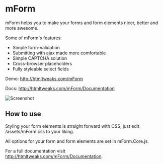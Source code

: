 mForm
=====

mForm helps you to make your forms and form elements nicer, better and more awesome.

Some of mForm's features:

* Simple form-validation
* Submitting with ajax made more comfortable
* Simple CAPTCHA solution
* Cross-browser placeholders
* Fully styleable select fields

Demo: http://htmltweaks.com/mForm

Docs: http://htmltweaks.com/mForm/Documentation

![Screenshot](http://htmltweaks.com/files/mForm/screenshot.png)

How to use
----------

Styling your form elements is straight forward with CSS, just edit /assets/mForm.css to your liking.

All options for your form and form elements are set in mForm.Core.js.

For a full documentation visit http://htmltweaks.com/mForm/Documentation.